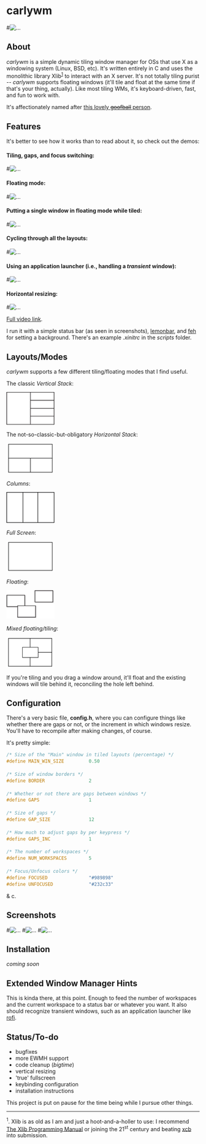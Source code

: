 # carlywm

#![...](https://github.com/patjm1992/carlywm/blob/master/screenshots/wm.jpg)

About
-----

*carlywm* is a simple dynamic tiling window manager for OSs that use X as a windowing system (Linux, BSD, etc). It's written entirely in C and uses the monolithic library Xlib<sup>[1](#footy)</sup> to interact with an X server. It's not totally tiling purist -- *carlywm* supports floating windows (it'll tile and float at the same time if that's your thing, actually). Like most tiling WMs, it's keyboard-driven, fast, and fun to work with.

It's affectionately named after [this lovely ~~goofball~~ person](http://www.imdb.com/name/nm4379768/).

Features
--------

 It's better to see how it works than to read about it, so check out the demos:

<!-- <a href="http://www.youtube.com/watch?feature=player_embedded&v=ZxCnU6D8TNo
" target="_blank"><img src="http://img.youtube.com/vi/ZxCnU6D8TNo/0.jpg"
alt="IMAGE ALT TEXT HERE" width="240" height="180" border="10" /></a> -->

#### Tiling, gaps, and focus switching:

#![...](https://github.com/patjm1992/carlywm/blob/master/other/1.gif)

#### Floating mode:

#![...](https://github.com/patjm1992/carlywm/blob/master/other/3.gif)

#### Putting a single window in floating mode while tiled:

#![...](https://github.com/patjm1992/carlywm/blob/master/other/2.gif)

#### Cycling through all the layouts:

#![...](https://github.com/patjm1992/carlywm/blob/master/other/4.gif)

#### Using an application launcher (i.e., handling a *transient* window):

#![...](https://github.com/patjm1992/carlywm/blob/master/other/5.gif)

#### Horizontal resizing:

#![...](https://github.com/patjm1992/carlywm/blob/master/other/6.gif)


[Full video link](http://www.youtube.com/watch?feature=player_embedded&v=ZxCnU6D8TNo).

<!-- [![...](http://share.gifyoutube.com/KzB6Gb.gif)](https://www.youtube.com/watch?v=ek1j272iAmc) -->

I run it with a simple status bar (as seen in screenshots), [lemonbar](https://github.com/LemonBoy/bar), and [feh](https://github.com/derf/feh) for setting a background. There's an example *.xinitrc* in the *scripts* folder.

Layouts/Modes
-----

*carlywm* supports a few different tiling/floating modes that I find useful.

The classic *Vertical Stack*:

<img src="other/masterstack.png" alt="Graphic of the vertical stack layout" width="125">

The not-so-classic-but-obligatory *Horizontal Stack*:

<img src="other/hstack.png" alt="Graphic of the horizontal stack layout" width="125">

*Columns*:

<img src="other/cols.png" alt="Graphic of the columns layout" width="125">

*Full Screen*:

<img src="other/full.png" alt="Graphic of the fullscreen layout" width="125">

*Floating*:

<img src="other/floatingdrop.png" alt="Graphic of the floating mode" width="125">

*Mixed floating/tiling*:

<img src="other/mixed.png" alt="Graphic of the mixed floating/tiling mode thing" width="125">

If you're tiling and you drag a window around, it'll float and the existing windows will tile behind it, reconciling the hole left behind.

Configuration
-------------

There's a very basic file, **config.h**, where you can configure things like whether there are gaps or not, or the increment in which windows resize. You'll have to recompile after making changes, of course.

It's pretty simple:

```C
/* Size of the "Main" window in tiled layouts (percentage) */
#define MAIN_WIN_SIZE         0.50

/* Size of window borders */
#define BORDER                2

/* Whether or not there are gaps between windows */
#define GAPS                  1

/* Size of gaps */
#define GAP_SIZE              12

/* How much to adjust gaps by per keypress */
#define GAPS_INC              1

/* The number of workspaces */
#define NUM_WORKSPACES        5

/* Focus/Unfocus colors */
#define FOCUSED               "#989898"
#define UNFOCUSED             "#232c33"
```

& c.


Screenshots
-----------

#![...](https://github.com/patjm1992/carlywm/blob/master/screenshots/s11.png)
#![...](https://github.com/patjm1992/carlywm/blob/master/screenshots/s8.png)
#![...](https://github.com/patjm1992/carlywm/blob/master/screenshots/s4.png)

Installation
------------

*coming soon*

Extended Window Manager Hints
-----------------------------

This is kinda there, at this point. Enough to feed the number of workspaces and the current workspace to a status bar or whatever you want. It also should recognize transient windows, such as an application launcher like [rofi](https://github.com/DaveDavenport/rofi).

Status/To-do
------------



+ bugfixes
+ more EWMH support
+ code cleanup (*bigtime*)
+ vertical resizing
+ 'true' fullscreen
+ keybinding configuration
+ installation instructions

This project is put on pause for the time being while I pursue other things.

<hr>

<a name="footy"><sup>1</sup></a>. Xlib is as old as I am and just a hoot-and-a-holler to use: I recommend [The Xlib Programming Manual](https://tronche.com/gui/x/xlib/) or joining the 21<sup>st</sup> century and beating [xcb](https://xcb.freedesktop.org/) into submission.
